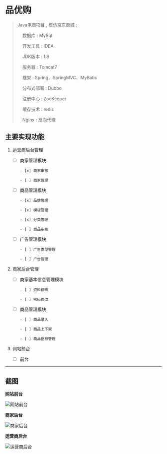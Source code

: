 # 品优购

> Java电商项目 , 模仿京东商城 ; 
> 
>     数据库 : MySql
> 
>     开发工具 : IDEA
> 
>     JDK版本 : 1.8
> 
>     服务器 : Tomcat7
> 
>     框架 : Spring、SpringMVC、MyBatis
> 
>     分布式部署 : Dubbo
> 
>     注册中心 : ZooKeeper
> 
>     缓存技术 : redis
> 
>     Nginx : 反向代理

## 主要实现功能

1. 运营商后台管理

   - [ ] 商家管理模块

         - [x] 商家审核

         - [ ] 商家管理

   - [ ] 商品管理模块

         - [x] 品牌管理

         - [x] 模板管理

         - [x] 分类管理

         - [ ] 商品审核

   - [ ] 广告管理模块

         - [ ] 广告类型管理

         - [ ] 广告管理

2. 商家后台管理

   - [ ] 商家基本信息管理模块

         - [ ] 资料修改

         - [ ] 密码修改

   - [ ] 商品管理模块

         - [ ] 商品录入

         - [ ] 商品上下架

         - [ ] 商品信息管理

3. 网站前台

   - [ ] 前台

---

## 截图

**网站前台**

![网站前台](https://ws1.sinaimg.cn/large/006RbZVIly1fy33txl0svj31hc0smx3b.jpg)



**商家后台**

![商家后台](https://ws1.sinaimg.cn/large/006RbZVIly1fy33tx54pcj31hc0smdi0.jpg)



**运营商后台**

![运营商后台](https://ws1.sinaimg.cn/large/006RbZVIly1fy33tx4ykrj31hc0smac9.jpg)


